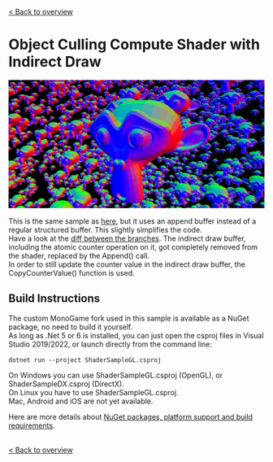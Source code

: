 [< Back to overview](https://github.com/cpt-max/MonoGame-Shader-Samples/tree/overview)

# Object Culling Compute Shader with Indirect Draw

![Screenshots](https://github.com/cpt-max/MonoGame-Shader-Samples/blob/overview/Screenshots/ObjectCulling.jpg?raw=true)

This is the same sample as [here](https://github.com/cpt-max/MonoGame-Shader-Samples/tree/object_culling_indirect_draw), but it uses an append buffer instead of a regular structured buffer. This slightly simplifies the code.<br>
Have a look at the [diff between the branches](https://github.com/cpt-max/MonoGame-Shader-Samples/compare/object_culling_indirect_draw...object_culling_indirect_draw_append). The indirect draw buffer, including the atomic counter operation on it, got completely removed from the shader, replaced by the Append() call.<br>
In order to still update the counter value in the indirect draw buffer, the CopyCounterValue() function is used.

## Build Instructions
The custom MonoGame fork used in this sample is available as a NuGet package, no need to build it yourself.<br>
As long as .Net 5 or 6 is installed, you can just open the csproj files in Visual Studio 2019/2022, or launch directly from the command line:
```
dotnet run --project ShaderSampleGL.csproj
```
On Windows you can use ShaderSampleGL.csproj (OpenGL), or ShaderSampleDX.csproj (DirectX).<br>
On Linux you have to use ShaderSampleGL.csproj.<br>
Mac, Android and iOS are not yet available.

Here are more details about [NuGet packages, platform support and build requirements](https://github.com/cpt-max/Docs/blob/master/Build%20Requirements).
<br><br>

[< Back to overview](https://github.com/cpt-max/MonoGame-Shader-Samples/tree/overview)




